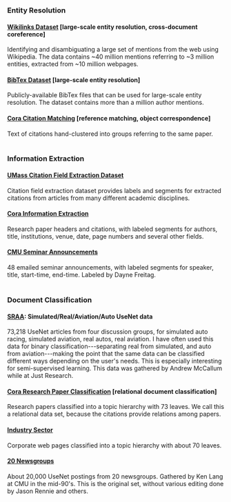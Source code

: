 ### Entity Resolution

#### [Wikilinks Dataset](/data/data-wiki-links) [large-scale entity resolution, cross-document coreference]
Identifying and disambiguating a large set of mentions from the web using Wikipedia. The data contains ~40 million mentions referring to ~3 million entities, extracted from ~10 million webpages.


#### [BibTex Dataset](/data/data-bibtex) [large-scale entity resolution]
Publicly-available BibTex files that can be used for large-scale entity resolution. The dataset contains more than a million author mentions.


#### [Cora Citation Matching](http://people.cs.umass.edu/~mccallum/data/cora-refs.tar.gz) [reference matching, object correspondence]
Text of citations hand-clustered into groups referring to the same paper.
<br /><br />

### Information Extraction

#### [UMass Citation Field Extraction Dataset](/data/data-umasscitationfield)
Citation field extraction dataset provides labels and segments for extracted citations from articles from many different academic 
disciplines.


#### [Cora Information Extraction](http://people.cs.umass.edu/~mccallum/data/cora-ie.tar.gz)
Research paper headers and citations, with labeled segments for authors, title, institutions, venue, date, page numbers and several other fields.


#### [CMU Seminar Announcements](http://people.cs.umass.edu/~mccallum/data/sa-tagged.tar.gz)
48 emailed seminar announcements, with labeled segments for speaker, title, start-time, end-time. Labeled by Dayne Freitag.
<br /><br />

### Document Classification

#### [SRAA](http://people.cs.umass.edu/~mccallum/data/sraa.tar.gz): Simulated/Real/Aviation/Auto UseNet data
73,218 UseNet articles from four discussion groups, for simulated auto racing, simulated aviation, real autos, real aviation. I have often used this data for binary classification---separating real from simulated, and auto from aviation---making the point that the same data can be classified different ways depending on the user's needs. This is especially interesting for semi-supervised learning. This data was gathered by Andrew McCallum while at Just Research.


#### [Cora Research Paper Classification](http://people.cs.umass.edu/~mccallum/data/cora-classify.tar.gz) [relational document classification]
Research papers classified into a topic hierarchy with 73 leaves. We call this a relational data set, because the citations provide relations among papers.


#### [Industry Sector](http://people.cs.umass.edu/~mccallum/data/sector.tar.gz)
Corporate web pages classified into a topic hierarchy with about 70 leaves.


#### [20 Newsgroups](http://people.cs.umass.edu/~mccallum/data/20_newsgroups.tar.gz)
About 20,000 UseNet postings from 20 newsgroups. Gathered by Ken Lang at CMU in the mid-90's. This is the original set, without various editing done by Jason Rennie and others.


